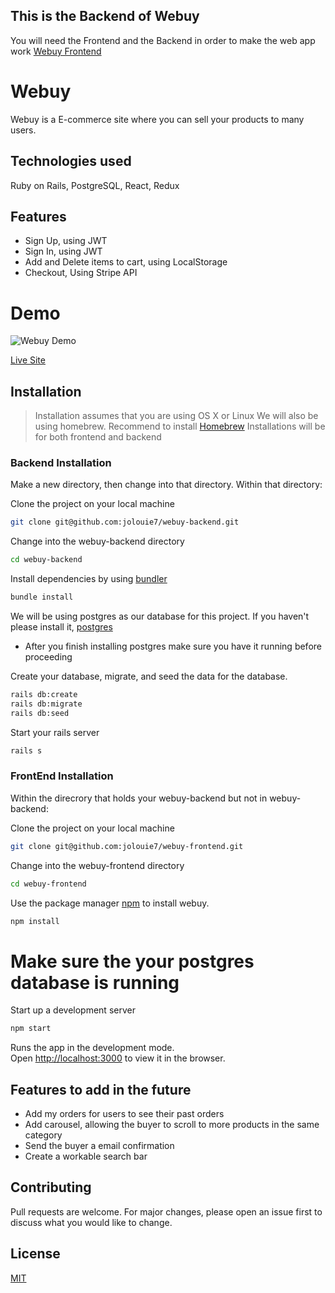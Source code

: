 ## This is the Backend of Webuy
You will need the Frontend and the Backend in order to make the web app work
[Webuy Frontend](https://github.com/jolouie7/webuy-frontend)

# Webuy

Webuy is a E-commerce site where you can sell your products to many users.

## Technologies used
Ruby on Rails, PostgreSQL, React, Redux

## Features
- Sign Up, using JWT
- Sign In, using JWT
- Add and Delete items to cart, using LocalStorage
- Checkout, Using Stripe API

# Demo
![Webuy Demo](public/webuy.gif)

[Live Site](https://webuy-frontend.herokuapp.com/)

## Installation
> Installation assumes that you are using OS X or Linux
> We will also be using homebrew. Recommend to install [Homebrew](https://brew.sh/)
> Installations will be for both frontend and backend

### Backend Installation
Make a new directory, then change into that directory. Within that directory:

Clone the project on your local machine
```bash
git clone git@github.com:jolouie7/webuy-backend.git
```
Change into the webuy-backend directory
```bash
cd webuy-backend
```
Install dependencies by using [bundler](https://bundler.io/guides/rails.html)
```bash
bundle install
```
We will be using postgres as our database for this project. If you haven't please install it, [postgres](https://postgresapp.com/)
- After you finish installing postgres make sure you have it running before proceeding

Create your database, migrate, and seed the data for the database.
```bash
rails db:create
rails db:migrate
rails db:seed
```
Start your rails server
```bash
rails s
```

### FrontEnd Installation
Within the direcrory that holds your webuy-backend but not in webuy-backend:

Clone the project on your local machine
```bash
git clone git@github.com:jolouie7/webuy-frontend.git
```
Change into the webuy-frontend directory
```bash
cd webuy-frontend
```
Use the package manager [npm](https://www.npmjs.com/) to install webuy.
```bash
npm install
```
# Make sure the your postgres database is running

Start up a development server
```bash
npm start
```

Runs the app in the development mode.<br />
Open [http://localhost:3000](http://localhost:3000) to view it in the browser.

## Features to add in the future
- Add my orders for users to see their past orders
- Add carousel, allowing the buyer to scroll to more products in the same category
- Send the buyer a email confirmation
- Create a workable search bar

## Contributing
Pull requests are welcome. For major changes, please open an issue first to discuss what you would like to change.

## License
[MIT](https://choosealicense.com/licenses/mit/)
